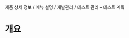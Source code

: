 <!--breadcrumb:제품 상세 정보 / 메뉴 설명 / 개발관리 / 테스트 관리 – 테스트 계획--><span class="md-breadcrumb">제품 상세 정보 / 메뉴 설명 / 개발관리 / 테스트 관리 – 테스트 계획</span>
# 개요
